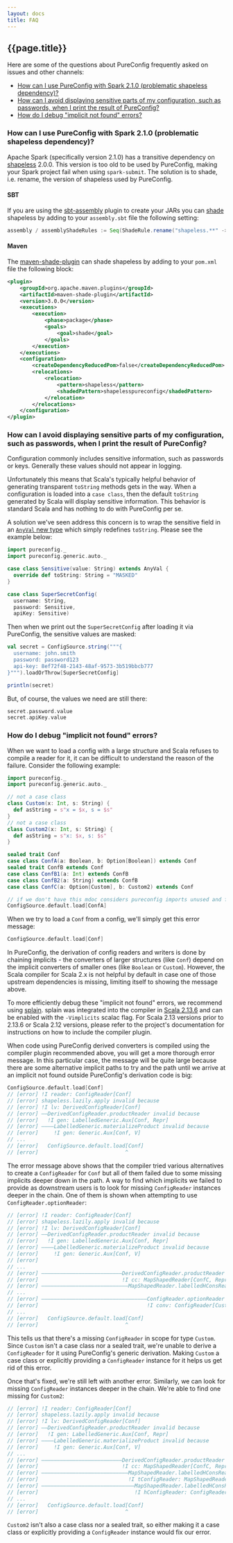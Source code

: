 ```yaml
---
layout: docs
title: FAQ
---
```


## {{page.title}}

Here are some of the questions about PureConfig frequently asked on issues and other channels:
* [How can I use PureConfig with Spark 2.1.0 (problematic shapeless dependency)?](#how-can-i-use-pureconfig-with-spark-210-problematic-shapeless-dependency)
* [How can I avoid displaying sensitive parts of my configuration, such as passwords, when I print the result of PureConfig?](#how-can-i-avoid-displaying-sensitive-parts-of-my-configuration-such-as-passwords-when-i-print-the-result-of-pureconfig)
* [How do I debug "implicit not found" errors?](#how-do-i-debug-implicit-not-found-errors)

### How can I use PureConfig with Spark 2.1.0 (problematic shapeless dependency)?

Apache Spark (specifically version 2.1.0) has a transitive dependency
on [shapeless](https://github.com/milessabin/shapeless) 2.0.0. This version is
too old to be used by PureConfig, making your Spark project fail when using
`spark-submit`. The solution is to shade, i.e. rename, the version of shapeless
used by PureConfig.

#### SBT

If you are using the [sbt-assembly](https://github.com/sbt/sbt-assembly) plugin
to create your JARs you
can [shade](https://github.com/sbt/sbt-assembly#shading) shapeless by
adding to your `assembly.sbt` file the following setting:

```scala
assembly / assemblyShadeRules := Seq(ShadeRule.rename("shapeless.**" -> "new_shapeless.@1").inAll)
```

#### Maven

The [maven-shade-plugin](https://maven.apache.org/plugins/maven-shade-plugin/)
can shade shapeless by adding to your `pom.xml` file the following block:

```xml
<plugin>
    <groupId>org.apache.maven.plugins</groupId>
    <artifactId>maven-shade-plugin</artifactId>
    <version>3.0.0</version>
    <executions>
        <execution>
            <phase>package</phase>
            <goals>
                <goal>shade</goal>
            </goals>
        </execution>
    </executions>
    <configuration>
        <createDependencyReducedPom>false</createDependencyReducedPom>
        <relocations>
            <relocation>
                <pattern>shapeless</pattern>
                <shadedPattern>shapelesspureconfig</shadedPattern>
            </relocation>
        </relocations>
    </configuration>
</plugin>
```

### How can I avoid displaying sensitive parts of my configuration, such as passwords, when I print the result of PureConfig?

Configuration commonly includes sensitive information, such as passwords or keys. Generally these values should not appear in logging.

Unfortunately this means that Scala's typically helpful behavior of generating transparent `toString` methods gets in the way. When a configuration is loaded into a `case class`, then the default `toString` generated by Scala will display sensitive information. This behavior is standard Scala and has nothing to do with PureConfig per se.

A solution we've seen address this concern is to wrap the sensitive field in an [`AnyVal` new type](https://docs.scala-lang.org/overviews/core/value-classes.html) which simply redefines `toString`. Please see the example below:

```scala mdoc:silent:reset-object
import pureconfig._
import pureconfig.generic.auto._

case class Sensitive(value: String) extends AnyVal {
  override def toString: String = "MASKED"
}

case class SuperSecretConfig(
  username: String,
  password: Sensitive,
  apiKey: Sensitive)
```

Then when we print out the `SuperSecretConfig` after loading it via PureConfig, the sensitive values are masked:

```scala mdoc
val secret = ConfigSource.string("""{
  username: john.smith
  password: password123
  api-key: 8ef72f48-2143-48af-9573-3b519bbcb777
}""").loadOrThrow[SuperSecretConfig]

println(secret)
```

But, of course, the values we need are still there:

```scala mdoc
secret.password.value 
secret.apiKey.value
``` 

### How do I debug "implicit not found" errors?

When we want to load a config with a large structure and Scala refuses to compile a reader for it, it can be difficult
to understand the reason of the failure. Consider the following example:

```scala mdoc:silent:reset
import pureconfig._
import pureconfig.generic.auto._

// not a case class
class Custom(x: Int, s: String) {
  def asString = s"x = $x, s = $s"
}
// not a case class
class Custom2(x: Int, s: String) {
  def asString = s"x: $x, s: $s"
}

sealed trait Conf
case class ConfA(a: Boolean, b: Option[Boolean]) extends Conf
sealed trait ConfB extends Conf
case class ConfB1(a: Int) extends ConfB
case class ConfB2(a: String) extends ConfB
case class ConfC(a: Option[Custom], b: Custom2) extends Conf
```

```scala mdoc:invisible
// if we don't have this mdoc considers pureconfig imports unused and fails the build
ConfigSource.default.load[ConfA]
```

When we try to load a `Conf` from a config, we'll simply get this error message:

```scala mdoc:fail
ConfigSource.default.load[Conf]
```

In PureConfig, the derivation of config readers and writers is done by chaining implicits - the converters of larger
structures (like `Conf`) depend on the implicit converters of smaller ones (like `Boolean` or `Custom`). However, the
Scala compiler for Scala 2.x is not helpful by default in case one of those upstream dependencies is missing, limiting
itself to showing the message above.

To more efficiently debug these "implicit not found" errors, we recommend using [splain](https://github.com/tek/splain).
splain was integrated into the compiler in [Scala 2.13.6](https://github.com/scala/scala/releases/tag/v2.13.6) and can
be enabled with the `-Vimplicits` scalac flag. For Scala 2.13 versions prior to 2.13.6 or Scala 2.12 versions, please
refer to the project's documentation for instructions on how to include the compiler plugin.

When code using PureConfig derived converters is compiled using the compiler plugin recommended above, you will get a
more thorough error message. In this particular case, the message will be quite large because there are some alternative
implicit paths to try and the path until we arrive at an implicit not found outside PureConfig's derivation code is big:

```scala
ConfigSource.default.load[Conf]
// [error] !I reader: ConfigReader[Conf]
// [error] shapeless.lazily.apply invalid because
// [error] !I lv: DerivedConfigReader[Conf]
// [error] ――DerivedConfigReader.productReader invalid because
// [error]   !I gen: LabelledGeneric.Aux[Conf, Repr]
// [error] ――――LabelledGeneric.materializeProduct invalid because
// [error]     !I gen: Generic.Aux[Conf, V]
// ...
// [error]   ConfigSource.default.load[Conf]
// [error]                            ^
```

The error message above shows that the compiler tried various alternatives to create a `ConfigReader` for `Conf` but all
of them failed due to some missing implicits deeper down in the path. A way to find which implicits we failed to provide
as downstream users is to look for missing `ConfigReader` instances deeper in the chain. One of them is shown when
attempting to use `ConfigReader.optionReader`:

```scala
// [error] !I reader: ConfigReader[Conf]
// [error] shapeless.lazily.apply invalid because
// [error] !I lv: DerivedConfigReader[Conf]
// [error] ――DerivedConfigReader.productReader invalid because
// [error]   !I gen: LabelledGeneric.Aux[Conf, Repr]
// [error] ――――LabelledGeneric.materializeProduct invalid because
// [error]     !I gen: Generic.Aux[Conf, V]
// [error]
// ...
// [error] ――――――――――――――――――――――――――DerivedConfigReader.productReader invalid because
// [error]                           !I cc: MapShapedReader[ConfC, Repr, DefaultRepr]
// [error] ――――――――――――――――――――――――――――MapShapedReader.labelledHConsReader invalid because
// ...
// [error] ――――――――――――――――――――――――――――――――――ConfigReader.optionReader invalid because
// [error]                                   !I conv: ConfigReader[Custom]
// ...
// [error]   ConfigSource.default.load[Conf]
// [error]                            ^
```

This tells us that there's a missing `ConfigReader` in scope for type `Custom`. Since `Custom` isn't a case class nor a 
sealed trait, we're unable to derive a `ConfigReader` for it using PureConfig's generic derivation. Making `Custom` a 
case class or explicitly providing a `ConfigReader` instance for it helps us get rid of this error.

Once that's fixed, we're still left with another error. Similarly, we can look for missing `ConfigReader` instances
deeper in the chain. We're able to find one missing for `Custom2`:

```scala
// [error] !I reader: ConfigReader[Conf]
// [error] shapeless.lazily.apply invalid because
// [error] !I lv: DerivedConfigReader[Conf]
// [error] ――DerivedConfigReader.productReader invalid because
// [error]   !I gen: LabelledGeneric.Aux[Conf, Repr]
// [error] ――――LabelledGeneric.materializeProduct invalid because
// [error]     !I gen: Generic.Aux[Conf, V]
// ...
// [error] ――――――――――――――――――――――――――DerivedConfigReader.productReader invalid because
// [error]                           !I cc: MapShapedReader[ConfC, Repr, DefaultRepr]
// [error] ――――――――――――――――――――――――――――MapShapedReader.labelledHConsReader invalid because
// [error]                             !I tConfigReader: MapShapedReader[ConfC, ('b ->> Custom2) :: HNil, Option[Custom2] :: HNil]
// [error] ――――――――――――――――――――――――――――――MapShapedReader.labelledHConsReader invalid because
// [error]                               !I hConfigReader: ConfigReader[Custom2]
// ...
// [error]   ConfigSource.default.load[Conf]
// [error]                            ^
```

`Custom2` isn't also a case class nor a sealed trait, so either making it a case class or explicitly providing a
`ConfigReader` instance would fix our error.
